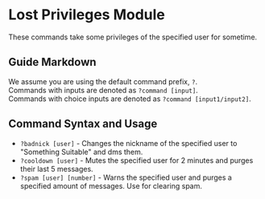 # Lost Privileges Module
These commands take some privileges of the specified user for sometime.

## Guide Markdown
We assume you are using the default command prefix, `?`.  
Commands with inputs are denoted as `?command [input]`.  
Commands with choice inputs are denoted as `?command [input1/input2]`.

## Command Syntax and Usage
* `?badnick [user]` - Changes the nickname of the specified user to "Something Suitable" and dms them.  
* `?cooldown [user]` - Mutes the specified user for 2 minutes and purges their last 5 messages.  
* `?spam [user] [number]` - Warns the specified user and purges a specified amount of messages. Use for clearing spam.
